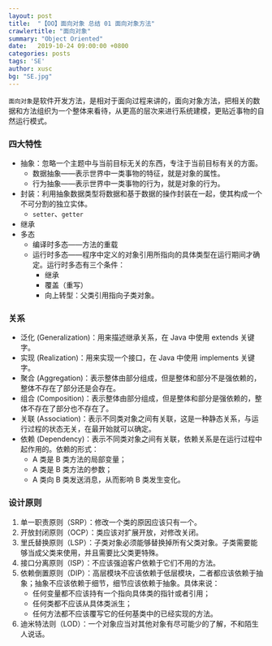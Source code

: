 ```yaml
---
layout: post
title:  "【OO】面向对象 总结 01 面向对象方法"
crawlertitle: "面向对象"
summary: "Object Oriented"
date:   2019-10-24 09:00:00 +0800
categories: posts
tags: 'SE'
author: xusc
bg: "SE.jpg"
---
```


`面向对象`是软件开发方法，是相对于面向过程来讲的，面向对象方法，把相关的数据和方法组织为一个整体来看待，从更高的层次来进行系统建模，更贴近事物的自然运行模式。

### 四大特性
- 抽象：忽略一个主题中与当前目标无关的东西，专注于当前目标有关的方面。
  - 数据抽象——表示世界中一类事物的特征，就是对象的属性。
  - 行为抽象——表示世界中一类事物的行为，就是对象的行为。
- 封装：利用抽象数据类型将数据和基于数据的操作封装在一起，使其构成一个不可分割的独立实体。
  - `setter`、`getter`
- 继承
- 多态
  - 编译时多态——方法的重载
  - 运行时多态——程序中定义的对象引用所指向的具体类型在运行期间才确定。运行时多态有三个条件：
    - 继承
    - 覆盖（重写）
    - 向上转型：父类引用指向子类对象。

### 关系
- 泛化 (Generalization)：用来描述继承关系，在 Java 中使用 extends 关键字。
- 实现 (Realization)：用来实现一个接口，在 Java 中使用 implements 关键字。
- 聚合 (Aggregation)：表示整体由部分组成，但是整体和部分不是强依赖的，整体不存在了部分还是会存在。
- 组合 (Composition)：表示整体由部分组成，但是整体和部分是强依赖的，整体不存在了部分也不存在了。
- 关联 (Association)：表示不同类对象之间有关联，这是一种静态关系，与运行过程的状态无关，在最开始就可以确定。
- 依赖 (Dependency)：表示不同类对象之间有关联，依赖关系是在运行过程中起作用的。依赖的形式：
  - A 类是 B 类方法的局部变量；
  - A 类是 B 类方法的参数；
  - A 类向 B 类发送消息，从而影响 B 类发生变化。

### 设计原则
1. 单一职责原则（SRP）：修改一个类的原因应该只有一个。
2. 开放封闭原则（OCP）：类应该对扩展开放，对修改关闭。
3. 里氏替换原则（LSP）：子类对象必须能够替换掉所有父类对象。子类需要能够当成父类来使用，并且需要比父类更特殊。
4. 接口分离原则（ISP）：不应该强迫客户依赖于它们不用的方法。
5. 依赖倒置原则（DIP）：高层模块不应该依赖于低层模块，二者都应该依赖于抽象；抽象不应该依赖于细节，细节应该依赖于抽象。具体来说：
   - 任何变量都不应该持有一个指向具体类的指针或者引用；
   - 任何类都不应该从具体类派生；
   - 任何方法都不应该覆写它的任何基类中的已经实现的方法。
6. 迪米特法则（LOD）：一个对象应当对其他对象有尽可能少的了解，不和陌生人说话。